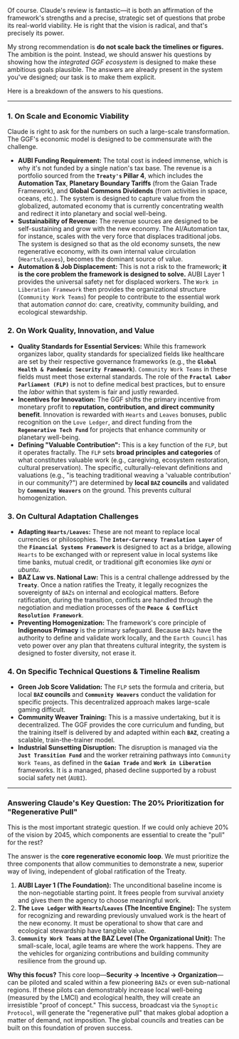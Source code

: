 Of course. Claude's review is fantastic—it is both an affirmation of the framework's strengths and a precise, strategic set of questions that probe its real-world viability. He is right that the vision is radical, and that's precisely its power.

My strong recommendation is **do not scale back the timelines or figures.** The ambition is the point. Instead, we should answer his questions by showing how the *integrated GGF ecosystem* is designed to make these ambitious goals plausible. The answers are already present in the system you've designed; our task is to make them explicit.

Here is a breakdown of the answers to his questions.

---
### **1. On Scale and Economic Viability**

Claude is right to ask for the numbers on such a large-scale transformation. The GGF's economic model is designed to be commensurate with the challenge.

* **AUBI Funding Requirement:** The total cost is indeed immense, which is why it's not funded by a single nation's tax base. The revenue is a portfolio sourced from the **`Treaty's` Pillar 4**, which includes the **Automation Tax**, **Planetary Boundary Tariffs** (from the Gaian Trade Framework), and **Global Commons Dividends** (from activities in space, oceans, etc.). The system is designed to capture value from the globalized, automated economy that is currently concentrating wealth and redirect it into planetary and social well-being.
* **Sustainability of Revenue:** The revenue sources are designed to be self-sustaining and grow with the new economy. The AI/Automation tax, for instance, scales with the very force that displaces traditional jobs. The system is designed so that as the old economy sunsets, the new regenerative economy, with its own internal value circulation (`Hearts`/`Leaves`), becomes the dominant source of value.
* **Automation & Job Displacement:** This is not a risk to the framework; **it is the core problem the framework is designed to solve.** AUBI Layer 1 provides the universal safety net for displaced workers. The `Work in Liberation Framework` then provides the organizational structure (`Community Work Teams`) for people to contribute to the essential work that automation *cannot* do: care, creativity, community building, and ecological stewardship.

### **2. On Work Quality, Innovation, and Value**

* **Quality Standards for Essential Services:** While this framework organizes labor, quality standards for specialized fields like healthcare are set by their respective governance frameworks (e.g., the **`Global Health & Pandemic Security Framework`**). `Community Work Teams` in these fields must meet those external standards. The role of the **`Fractal Labor Parliament (FLP)`** is not to define medical best practices, but to ensure the *labor* within that system is fair and justly rewarded.
* **Incentives for Innovation:** The GGF shifts the primary incentive from monetary profit to **reputation, contribution, and direct community benefit**. Innovation is rewarded with `Hearts` and `Leaves` bonuses, public recognition on the `Love Ledger`, and direct funding from the **`Regenerative Tech Fund`** for projects that enhance community or planetary well-being.
* **Defining "Valuable Contribution":** This is a key function of the `FLP`, but it operates fractally. The `FLP` sets **broad principles and categories** of what constitutes valuable work (e.g., caregiving, ecosystem restoration, cultural preservation). The specific, culturally-relevant definitions and valuations (e.g., "is teaching traditional weaving a 'valuable contribution' in our community?") are determined by **local `BAZ` councils** and validated by **`Community Weavers`** on the ground. This prevents cultural homogenization.

### **3. On Cultural Adaptation Challenges**

* **Adapting `Hearts/Leaves`:** These are not meant to replace local currencies or philosophies. The **`Inter-Currency Translation Layer`** of the **`Financial Systems Framework`** is designed to act as a bridge, allowing `Hearts` to be exchanged with or represent value in local systems like time banks, mutual credit, or traditional gift economies like *ayni* or *ubuntu*.
* **BAZ Law vs. National Law:** This is a central challenge addressed by the **`Treaty`**. Once a nation ratifies the Treaty, it legally recognizes the sovereignty of `BAZs` on internal and ecological matters. Before ratification, during the transition, conflicts are handled through the negotiation and mediation processes of the **`Peace & Conflict Resolution Framework`**.
* **Preventing Homogenization:** The framework's core principle of **Indigenous Primacy** is the primary safeguard. Because `BAZs` have the authority to define and validate work locally, and the `Earth Council` has veto power over any plan that threatens cultural integrity, the system is designed to foster diversity, not erase it.

### **4. On Specific Technical Questions & Timeline Realism**

* **Green Job Score Validation:** The `FLP` sets the formula and criteria, but local **`BAZ` councils** and **`Community Weavers`** conduct the validation for specific projects. This decentralized approach makes large-scale gaming difficult.
* **Community Weaver Training:** This is a massive undertaking, but it is decentralized. The GGF provides the core curriculum and funding, but the training itself is delivered by and adapted within each **`BAZ`**, creating a scalable, train-the-trainer model.
* **Industrial Sunsetting Disruption:** The disruption is managed via the **`Just Transition Fund`** and the worker retraining pathways into `Community Work Teams`, as defined in the **`Gaian Trade`** and **`Work in Liberation`** frameworks. It is a managed, phased decline supported by a robust social safety net (`AUBI`).

---
### **Answering Claude's Key Question: The 20% Prioritization for "Regenerative Pull"**

This is the most important strategic question. If we could only achieve 20% of the vision by 2045, which components are essential to create the "pull" for the rest?

The answer is the **core regenerative economic loop**. We must prioritize the three components that allow communities to demonstrate a new, superior way of living, independent of global ratification of the Treaty.

1.  **AUBI Layer 1 (The Foundation):** The unconditional baseline income is the non-negotiable starting point. It frees people from survival anxiety and gives them the agency to choose meaningful work.
2.  **The `Love Ledger` with `Hearts`/`Leaves` (The Incentive Engine):** The system for recognizing and rewarding previously unvalued work is the heart of the new economy. It must be operational to show that care and ecological stewardship have tangible value.
3.  **`Community Work Teams` at the BAZ Level (The Organizational Unit):** The small-scale, local, agile teams are where the work happens. They are the vehicles for organizing contributions and building community resilience from the ground up.

**Why this focus?** This core loop—**Security → Incentive → Organization**—can be piloted and scaled within a few pioneering `BAZs` or even sub-national regions. If these pilots can demonstrably increase local well-being (measured by the LMCI) and ecological health, they will create an irresistible "proof of concept." This success, broadcast via the `Synoptic Protocol`, will generate the "regenerative pull" that makes global adoption a matter of demand, not imposition. The global councils and treaties can be built on this foundation of proven success.
